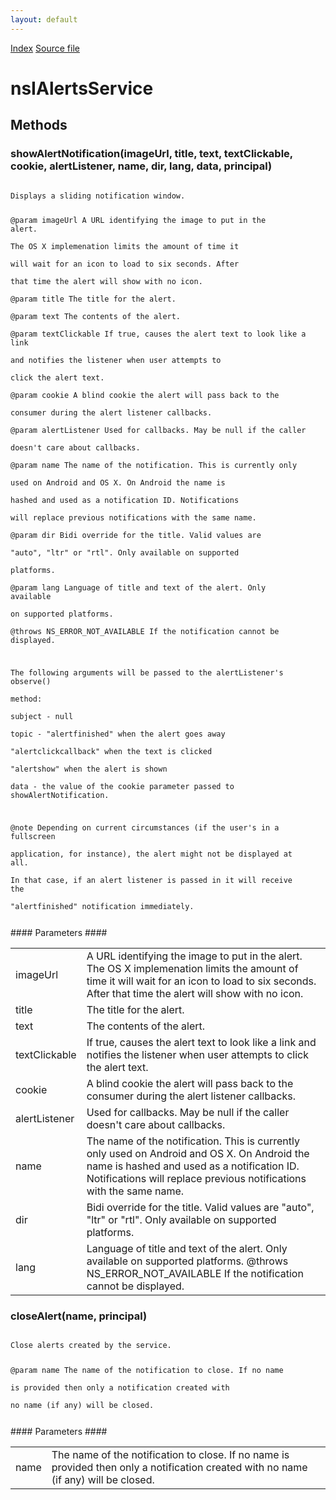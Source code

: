 ```yaml
---
layout: default
---
```

<div id='links'><a href="../index.html">Index</a>
<a href="http://dxr.mozilla.org/mozilla-central/source/toolkit/components/alerts/nsIAlertsService.idl">Source file</a>
</div>

# nsIAlertsService #

## Methods ##

### showAlertNotification(imageUrl, title, text, textClickable, cookie, alertListener, name, dir, lang, data, principal) ###
<code>  
Displays a sliding notification window.  
  
@param imageUrl       A URL identifying the image to put in the alert.  
                      The OS X implemenation limits the amount of time it  
                      will wait for an icon to load to six seconds. After  
                      that time the alert will show with no icon.  
@param title          The title for the alert.  
@param text           The contents of the alert.  
@param textClickable  If true, causes the alert text to look like a link  
                      and notifies the listener when user attempts to   
                      click the alert text.  
@param cookie         A blind cookie the alert will pass back to the   
                      consumer during the alert listener callbacks.  
@param alertListener  Used for callbacks. May be null if the caller   
                      doesn't care about callbacks.  
@param name           The name of the notification. This is currently only  
                      used on Android and OS X. On Android the name is  
                      hashed and used as a notification ID. Notifications  
                      will replace previous notifications with the same name.  
@param dir            Bidi override for the title. Valid values are  
                      "auto", "ltr" or "rtl". Only available on supported  
                      platforms.  
@param lang           Language of title and text of the alert. Only available  
                      on supported platforms.  
@throws NS_ERROR_NOT_AVAILABLE If the notification cannot be displayed.  
  
The following arguments will be passed to the alertListener's observe()   
method:  
  subject - null  
  topic   - "alertfinished" when the alert goes away  
            "alertclickcallback" when the text is clicked  
            "alertshow" when the alert is shown  
  data    - the value of the cookie parameter passed to showAlertNotification.  
  
@note Depending on current circumstances (if the user's in a fullscreen  
      application, for instance), the alert might not be displayed at all.  
      In that case, if an alert listener is passed in it will receive the  
      "alertfinished" notification immediately.  
  
</code>
#### Parameters ####

<table>

<tr>
<td>imageUrl</td>
<td>A URL identifying the image to put in the alert.  
                      The OS X implemenation limits the amount of time it  
                      will wait for an icon to load to six seconds. After  
                      that time the alert will show with no icon.  
</td>
</tr>

<tr>
<td>title</td>
<td>The title for the alert.  
</td>
</tr>

<tr>
<td>text</td>
<td>The contents of the alert.  
</td>
</tr>

<tr>
<td>textClickable</td>
<td>If true, causes the alert text to look like a link  
                      and notifies the listener when user attempts to   
                      click the alert text.  
</td>
</tr>

<tr>
<td>cookie</td>
<td>A blind cookie the alert will pass back to the   
                      consumer during the alert listener callbacks.  
</td>
</tr>

<tr>
<td>alertListener</td>
<td>Used for callbacks. May be null if the caller   
                      doesn't care about callbacks.  
</td>
</tr>

<tr>
<td>name</td>
<td>The name of the notification. This is currently only  
                      used on Android and OS X. On Android the name is  
                      hashed and used as a notification ID. Notifications  
                      will replace previous notifications with the same name.  
</td>
</tr>

<tr>
<td>dir</td>
<td>Bidi override for the title. Valid values are  
                      "auto", "ltr" or "rtl". Only available on supported  
                      platforms.  
</td>
</tr>

<tr>
<td>lang</td>
<td>Language of title and text of the alert. Only available  
                      on supported platforms.  
@throws NS_ERROR_NOT_AVAILABLE If the notification cannot be displayed.  
</td>
</tr>

</table>

### closeAlert(name, principal) ###
<code>  
Close alerts created by the service.  
  
@param name           The name of the notification to close. If no name  
                      is provided then only a notification created with  
                      no name (if any) will be closed.  
  
</code>
#### Parameters ####

<table>

<tr>
<td>name</td>
<td>The name of the notification to close. If no name  
                      is provided then only a notification created with  
                      no name (if any) will be closed.  
</td>
</tr>

</table>
